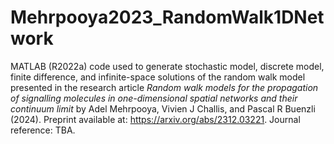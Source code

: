 # Mehrpooya2023_RandomWalk1DNetwork
MATLAB (R2022a) code used to generate stochastic model, discrete model, finite difference, and infinite-space solutions of the random walk model presented in the research article _Random walk models for the propagation of signalling molecules in one-dimensional spatial networks and their continuum limit_ by Adel Mehrpooya, Vivien J Challis, and Pascal R Buenzli (2024). Preprint available at: https://arxiv.org/abs/2312.03221. Journal reference: TBA.
